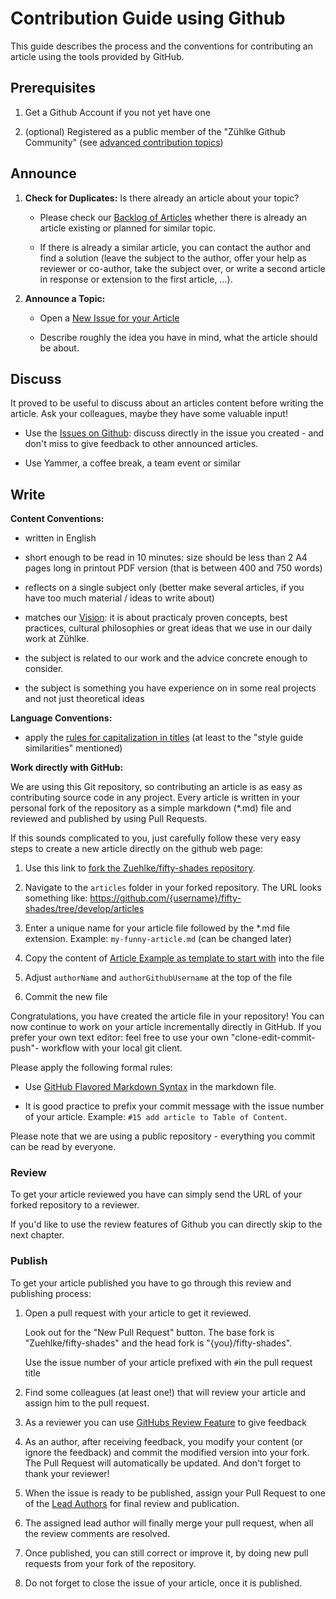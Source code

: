 # Contribution Guide using Github

This guide describes the process and the conventions for contributing an article using the tools provided by GitHub.

## Prerequisites

1. Get a Github Account if you not yet have one
   
2. (optional) Registered as a public member of the "Zühlke Github Community" (see [advanced contribution topics](./advanced-contribution-topics.md))

## Announce

1. **Check for Duplicates:** Is there already an article about your topic?
  
   * Please check our [Backlog of Articles](https://github.com/Zuehlke/fifty-shades/issues?q=is%3Aissue+label%3Aarticle) whether there is already an article existing or planned for similar topic. 
  
   * If there is already a similar article, you can contact the author and find a solution (leave the subject to the author, offer your help as reviewer or co-author, take the subject over, or write a second article in response or extension to the first article, ...). 
   
2. **Announce a Topic:**
  
   * Open a [New Issue for your Article](https://github.com/Zuehlke/fifty-shades/issues/new?labels=article&title=Article:%20%3Cput%20topic%20title%20here%3E)
  
   * Describe roughly the idea you have in mind, what the article should be about.

## Discuss

It proved to be useful to discuss about an articles content before writing the article. Ask your colleagues, maybe they have some valuable input! 

   * Use the [Issues on Github](https://github.com/Zuehlke/fifty-shades/issues): discuss directly in the issue you created - and don't miss to give feedback to other announced articles.

   * Use Yammer, a coffee break, a team event or similar

## Write 

**Content Conventions:**

* written in English

* short enough to be read in 10 minutes: size should be less than 2 A4 pages long in printout PDF version (that is between 400 and 750 words)

* reflects on a single subject only (better make several articles, if you have too much material / ideas to write about)

* matches our [Vision](./README.md#vision): it is about practicaly proven concepts, best practices, cultural philosophies or great ideas that we use in our daily work at Zühlke.

* the subject is related to our work and the advice concrete enough to consider.

* the subject is something you have experience on in some real projects and not just theoretical ideas

**Language Conventions:**

* apply the [rules for capitalization in titles](http://grammar.yourdictionary.com/capitalization/rules-for-capitalization-in-titles.html) (at least to the "style guide similarities" mentioned)

**Work directly with GitHub:**

We are using this Git repository, so contributing an article is as easy as contributing source code in any project. Every article is written in your personal fork of the repository as a simple markdown (*.md) file and reviewed and published by using Pull Requests. 

If this sounds complicated to you, just carefully follow these very easy steps to create a new article directly on the github web page:

  1. Use this link to [fork the Zuehlke/fifty-shades repository](https://github.com/Zuehlke/fifty-shades/fork).

  2. Navigate to the `articles` folder in your forked repository. The URL looks something like:
  https://github.com/{username}/fifty-shades/tree/develop/articles

  3. Enter a unique name for your article file followed by the *.md file extension. Example: `my-funny-article.md` (can be changed later)

  4. Copy the content of [Article Example as template to start with](https://raw.githubusercontent.com/Zuehlke/fifty-shades/develop/articles/_example.md) into the file
    
  5. Adjust `authorName` and `authorGithubUsername` at the top of the file
    
  6. Commit the new file

Congratulations, you have created the article file in your repository! You can now continue to work on your article incrementally directly in GitHub. If you prefer your own text editor: feel free to use your own "clone-edit-commit-push"- workflow with your local git client.

Please apply the following formal rules:

  * Use [GitHub Flavored Markdown Syntax](https://guides.github.com/features/mastering-markdown/) in the markdown file.

  * It is good practice to prefix your commit message with the issue number of your article. Example: `#15 add article to Table of Content`.

Please note that we are using a public repository - everything you commit can be read by everyone.

### Review

To get your article reviewed you have can simply send the URL of your forked repository to a reviewer.

If you'd like to use the review features of Github you can directly skip to the next chapter.

### Publish 

To get your article published you have to go through this review and publishing process:

1. Open a pull request with your article to get it reviewed. 

   Look out for the "New Pull Request" button. The base fork is "Zuehlke/fifty-shades" and the head fork is "{you}/fifty-shades".

   Use the issue number of your article prefixed with `#`in the pull request title

2. Find some colleagues (at least one!) that will review your article and assign him to the pull request.

3. As a reviewer you can use [GitHubs Review Feature](https://help.github.com/articles/about-pull-request-reviews/) to give feedback

4. As an author, after receiving feedback, you modify your content (or ignore the feedback) and commit the modified version into your fork. The Pull Request will automatically be updated. And don't forget to thank your reviewer!

5. When the issue is ready to be published, assign your Pull Request to one of the [Lead Authors](./README.md#lead-authors) for final review and publication.

6. The assigned lead author will finally merge your pull request, when all the review comments are resolved.

7. Once published, you can still correct or improve it, by doing new pull requests from your fork of the repository.

8. Do not forget to close the issue of your article, once it is published.